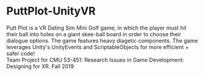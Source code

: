 # PuttPlot-UnityVR
Putt Plot is a VR Dating Sim Mini Golf game, in which the player must hit their ball into holes on a giant skee-ball board in order to choose their dialogue options. The game features heavy diagetic components.  The game leverages Unity's UnityEvents and ScriptableObjects for more efficient + safer code!    
Team Project for CMU 53-451: Research Issues in Game Development: Designing for XR. Fall 2019  
 

